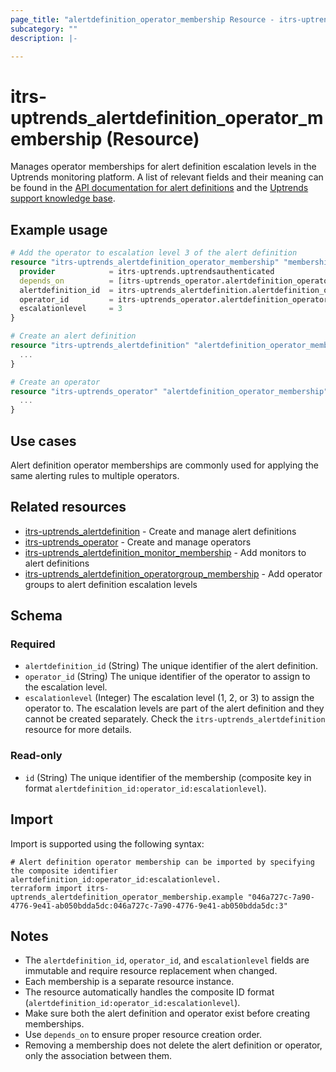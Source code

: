 ```yaml
---
page_title: "alertdefinition_operator_membership Resource - itrs-uptrends"
subcategory: ""
description: |-

---
```


# itrs-uptrends_alertdefinition_operator_membership (Resource)
  Manages operator memberships for alert definition escalation levels in the Uptrends monitoring platform. 
  A list of relevant fields and their meaning can be found in the [API documentation for alert definitions](https://api.uptrends.com/v4/swagger/index.html?url=/v4/swagger/v1/swagger.json#/AlertDefinition) and the [Uptrends support knowledge base](https://www.uptrends.com/support/kb/api/alert-definition-api).

## Example usage

```terraform
# Add the operator to escalation level 3 of the alert definition
resource "itrs-uptrends_alertdefinition_operator_membership" "membership124" {
  provider            = itrs-uptrends.uptrendsauthenticated
  depends_on          = [itrs-uptrends_operator.alertdefinition_operator_membership, itrs-uptrends_alertdefinition.alertdefinition_operator_membership]
  alertdefinition_id  = itrs-uptrends_alertdefinition.alertdefinition_operator_membership.id
  operator_id         = itrs-uptrends_operator.alertdefinition_operator_membership.id
  escalationlevel     = 3
}

# Create an alert definition
resource "itrs-uptrends_alertdefinition" "alertdefinition_operator_membership" {
  ...
}

# Create an operator
resource "itrs-uptrends_operator" "alertdefinition_operator_membership" {
  ...
}
```

## Use cases

Alert definition operator memberships are commonly used for applying the same alerting rules to multiple operators.

## Related resources

- [itrs-uptrends_alertdefinition](alertdefinition.md) - Create and manage alert definitions
- [itrs-uptrends_operator](operator.md) - Create and manage operators
- [itrs-uptrends_alertdefinition_monitor_membership](alertdefinition_monitor_membership.md) - Add monitors to alert definitions
- [itrs-uptrends_alertdefinition_operatorgroup_membership](alertdefinition_operatorgroup_membership.md) - Add operator groups to alert definition escalation levels

## Schema

### Required

- `alertdefinition_id` (String) The unique identifier of the alert definition.
- `operator_id` (String) The unique identifier of the operator to assign to the escalation level.
- `escalationlevel` (Integer) The escalation level (1, 2, or 3) to assign the operator to. The escalation levels are part of the alert definition and they cannot be created separately. Check the `itrs-uptrends_alertdefinition` resource for more details.

### Read-only

- `id` (String) The unique identifier of the membership (composite key in format `alertdefinition_id:operator_id:escalationlevel`).

## Import

Import is supported using the following syntax:

```shell
# Alert definition operator membership can be imported by specifying the composite identifier alertdefinition_id:operator_id:escalationlevel.
terraform import itrs-uptrends_alertdefinition_operator_membership.example "046a727c-7a90-4776-9e41-ab050bdda5dc:046a727c-7a90-4776-9e41-ab050bdda5dc:3"
```

## Notes

- The `alertdefinition_id`, `operator_id`, and `escalationlevel` fields are immutable and require resource replacement when changed.
- Each membership is a separate resource instance.
- The resource automatically handles the composite ID format (`alertdefinition_id:operator_id:escalationlevel`).
- Make sure both the alert definition and operator exist before creating memberships.
- Use `depends_on` to ensure proper resource creation order.
- Removing a membership does not delete the alert definition or operator, only the association between them.
